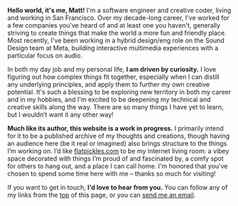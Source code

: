 **Hello world, it's me, Matt!** I'm a software engineer and creative coder, living and working in San Francisco. Over my decade-long career, I've worked for a few companies you've heard of and at least one you haven't, generally striving to create things that make the world a more fun and friendly place. Most recently, I've been working in a hybrid design/eng role on the Sound Design team at Meta, building interactive multimedia experiences with a particular focus on audio.

In both my day job and my personal life, **I am driven by curiosity.** I love figuring out how complex things fit together, especially when I can distill any underlying principles, and apply them to further my own creative potential. It's such a blessing to be exploring new territory in both my career and in my hobbies, and I'm excited to be deepening my technical and creative skills along the way. There are so many things I have yet to learn, but I wouldn’t want it any other way!

**Much like its author, this website is a work in progress.** I primarily intend for it to be a published archive of my thoughts and creations, though having an audience here (be it real or imagined) also brings structure to the things I’m working on. I’d like [flatpickles.com](https://flatpickles.com) to be my internet living room: a vibey space decorated with things I’m proud of and fascinated by, a comfy spot for others to hang out, and a place I can call home. I'm honored that you've chosen to spend some time here with me – thanks so much for visiting!

If you want to get in touch, **I'd love to hear from you.** You can follow any of my links from the [top](#) of this page, or you can [send me an email](mailto:matt@flatpickles.com).